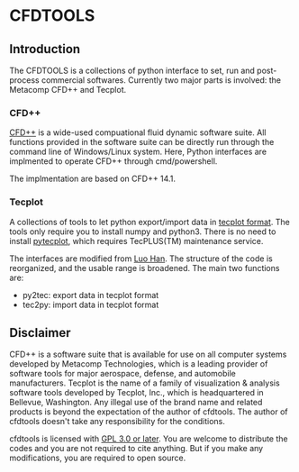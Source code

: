 # CFDTOOLS

## Introduction

The CFDTOOLS is a collections of python interface to set, run and post-process commercial softwares. Currently two major parts is involved: the Metacomp CFD++ and Tecplot.

###  CFD++

[CFD++](https://www.metacomptech.com/index.php/features/icfd) is a wide-used compuational fluid dynamic software suite. All functions provided in the software suite can be directly run through the command line of Windows/Linux system. Here, Python interfaces are implmented to operate CFD++ through cmd/powershell.

The implmentation are based on CFD++ 14.1.

### Tecplot

A collections of tools to let python export/import data in [tecplot format](http://home.ustc.edu.cn/~cbq/360_data_format_guide.pdf). The tools only require you to install numpy and python3. There is no need to install [pytecplot](https://www.tecplot.com/docs/pytecplot/), which requires TecPLUS(TM) maintenance service.

The interfaces are modified from [Luo Han](https://github.com/luohancfd/py2tec). The structure of the code is reorganized, and the usable range is broadened. The main two functions are:

- py2tec: export data in tecplot format
- tec2py: import data in tecplot format

## Disclaimer


CFD++ is a software suite that is available for use on all computer systems developed by Metacomp Technologies, which is a leading provider of software tools for major aerospace, defense, and automobile manufacturers. Tecplot is the name of a family of visualization & analysis software tools developed by Tecplot, Inc., which is headquartered in Bellevue, Washington. Any illegal use of the brand name and related products is beyond the expectation of the author of cfdtools. The author of cfdtools doesn't take any responsibility for the conditions.

cfdtools is licensed with [GPL 3.0 or later](https://www.gnu.org/licenses/gpl-3.0.html). You are welcome to distribute the codes and you are not required to cite anything. But if you make any modifications, you are required to open source.